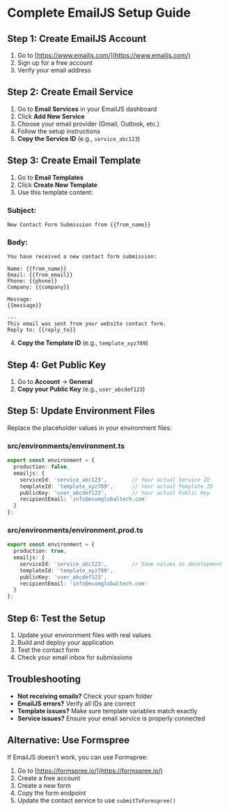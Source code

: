 # Complete EmailJS Setup Guide

## Step 1: Create EmailJS Account
1. Go to [https://www.emailjs.com/](https://www.emailjs.com/)
2. Sign up for a free account
3. Verify your email address

## Step 2: Create Email Service
1. Go to **Email Services** in your EmailJS dashboard
2. Click **Add New Service**
3. Choose your email provider (Gmail, Outlook, etc.)
4. Follow the setup instructions
5. **Copy the Service ID** (e.g., `service_abc123`)

## Step 3: Create Email Template
1. Go to **Email Templates**
2. Click **Create New Template**
3. Use this template content:

### Subject:
```
New Contact Form Submission from {{from_name}}
```

### Body:
```
You have received a new contact form submission:

Name: {{from_name}}
Email: {{from_email}}
Phone: {{phone}}
Company: {{company}}

Message:
{{message}}

---
This email was sent from your website contact form.
Reply to: {{reply_to}}
```

4. **Copy the Template ID** (e.g., `template_xyz789`)

## Step 4: Get Public Key
1. Go to **Account** → **General**
2. **Copy your Public Key** (e.g., `user_abcdef123`)

## Step 5: Update Environment Files
Replace the placeholder values in your environment files:

### src/environments/environment.ts
```typescript
export const environment = {
  production: false,
  emailjs: {
    serviceId: 'service_abc123',        // Your actual Service ID
    templateId: 'template_xyz789',      // Your actual Template ID  
    publicKey: 'user_abcdef123',        // Your actual Public Key
    recipientEmail: 'info@ecomglobaltech.com'
  }
};
```

### src/environments/environment.prod.ts
```typescript
export const environment = {
  production: true,
  emailjs: {
    serviceId: 'service_abc123',        // Same values as development
    templateId: 'template_xyz789',      
    publicKey: 'user_abcdef123',        
    recipientEmail: 'info@ecomglobaltech.com'
  }
};
```

## Step 6: Test the Setup
1. Update your environment files with real values
2. Build and deploy your application
3. Test the contact form
4. Check your email inbox for submissions

## Troubleshooting
- **Not receiving emails?** Check your spam folder
- **EmailJS errors?** Verify all IDs are correct
- **Template issues?** Make sure template variables match exactly
- **Service issues?** Ensure your email service is properly connected

## Alternative: Use Formspree
If EmailJS doesn't work, you can use Formspree:
1. Go to [https://formspree.io/](https://formspree.io/)
2. Create a free account
3. Create a new form
4. Copy the form endpoint
5. Update the contact service to use `submitToFormspree()`
